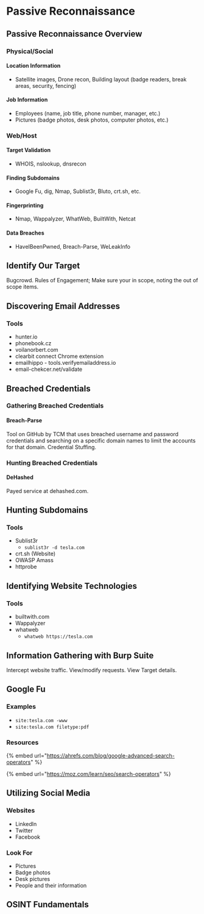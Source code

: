 # Passive Reconnaissance

## Passive Reconnaissance Overview

### Physical/Social

#### Location Information

* Satellite images, Drone recon, Building layout (badge readers, break areas, security, fencing)

#### Job Information

* Employees (name, job title, phone number, manager, etc.)
* Pictures (badge photos, desk photos, computer photos, etc.)

### Web/Host

#### Target Validation

* WHOIS, nslookup, dnsrecon

#### Finding Subdomains

* Google Fu, dig, Nmap, Sublist3r, Bluto, crt.sh, etc.

#### Fingerprinting

* Nmap, Wappalyzer, WhatWeb, BuiltWith, Netcat

#### Data Breaches

* HaveIBeenPwned, Breach-Parse, WeLeakInfo

## Identify Our Target

Bugcrowd. Rules of Engagement; Make sure your in scope, noting the out of scope items.

## Discovering Email Addresses

### Tools

* hunter.io
* phonebook.cz
* voilanorbert.com
* clearbit connect Chrome extension
* emailhippo - tools.verifyemailaddress.io
* email-chekcer.net/validate

## Breached Credentials

### Gathering Breached Credentials

#### Breach-Parse

Tool on GitHub by TCM that uses breached username and password credentials and searching on a specific domain names to limit the accounts for that domain. Credential Stuffing.

### Hunting Breached Credentials

#### DeHashed

Payed service at dehashed.com.

## Hunting Subdomains

### Tools

* Sublist3r
  * `sublist3r -d tesla.com`
* crt.sh (Website)
* OWASP Amass
* httprobe

## Identifying Website Technologies

### Tools

* builtwith.com
* Wappalyzer
* whatweb
  * `whatweb https://tesla.com`

## Information Gathering with Burp Suite

Intercept website traffic. View/modify requests. View Target details.

## Google Fu

### Examples

* `site:tesla.com -www`
* `site:tesla.com filetype:pdf`

### Resources

{% embed url="https://ahrefs.com/blog/google-advanced-search-operators" %}

{% embed url="https://moz.com/learn/seo/search-operators" %}

## Utilizing Social Media

### Websites

* LinkedIn
* Twitter
* Facebook

### Look For

* Pictures
* Badge photos
* Desk pictures
* People and their information

## OSINT Fundamentals
